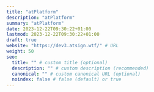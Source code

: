 ```yaml
---
title: "atPlatform"
description: "atPlatform"
summary: "atPlatform"
date: 2023-12-22T09:30:22+01:00
lastmod: 2023-12-22T09:30:22+01:00
draft: true
website: "https://dev3.atsign.wtf/" # URL
weight: 50
seo:
  title: "" # custom title (optional)
  description: "" # custom description (recommended)
  canonical: "" # custom canonical URL (optional)
  noindex: false # false (default) or true
---
```

